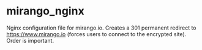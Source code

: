 mirango_nginx
=============

Nginx configuration file for mirango.io.  Creates a 301 permanent redirect to https://www.mirango.io (forces users to connect to the encrypted site).  Order is important.
